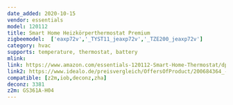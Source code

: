 ```yaml
---
date_added: 2020-10-15
vendor: essentials
model: 120112  
title: Smart Home Heizkörperthermostat Premium
zigbeemodel:  ['eaxp72v','_TYST11_jeaxp72v','_TZE200_jeaxp72v']
category: hvac
supports: temperature, thermostat, battery
mlink: 
link: https://www.amazon.com/essentials-120112-Smart-Home-Thermostat/dp/B0816X9ZDF
link2: https://www.idealo.de/preisvergleich/OffersOfProduct/200684364_-essentials-heizkoerperthermostat-zigbee-120144-wesmartify.html
compatible: [z2m,iob,deconz,zha]
deconz: 3381
z2m: GS361A-H04
---
```


